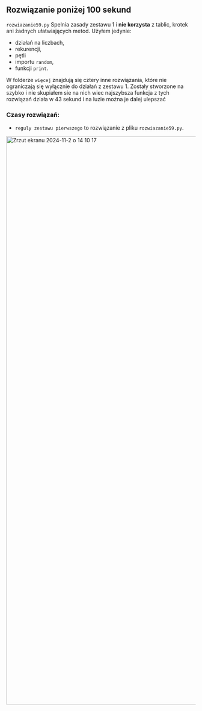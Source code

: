 ## Rozwiązanie poniżej 100 sekund 
`rozwiazanie59.py` Spelnia zasady zestawu 1 i  **nie korzysta**  z tablic, krotek ani żadnych ułatwiających metod.
Użyłem jedynie:
- działań na liczbach,
- rekurencji,
- pętli
- importu `random`,
- funkcji `print`.

W folderze `więcej` znajdują się cztery inne rozwiązania, które nie ograniczają się wyłącznie do działań z zestawu 1. Zostały stworzone na szybko i nie skupiałem sie na nich  wiec najszybsza funkcja z tych rozwiązań działa w 43 sekund i na luzie można je dalej ulepszać

### Czasy rozwiązań:
- `reguly zestawu pierwszego` to rozwiązanie z pliku `rozwiazanie59.py`.

<img width="1508" alt="Zrzut ekranu 2024-11-2 o 14 10 17" src="https://github.com/user-attachments/assets/9864293c-bc25-4a51-adb2-472cec0a5567">
